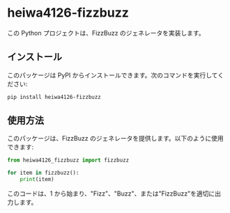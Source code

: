 # heiwa4126-fizzbuzz

この Python プロジェクトは、FizzBuzz のジェネレータを実装します。

## インストール

このパッケージは PyPI からインストールできます。次のコマンドを実行してください:

```sh
pip install heiwa4126-fizzbuzz
```

## 使用方法

このパッケージは、FizzBuzz のジェネレータを提供します。以下のように使用できます:

```python
from heiwa4126_fizzbuzz import fizzbuzz

for item in fizzbuzz():
    print(item)
```

このコードは、1 から始まり、"Fizz"、"Buzz"、または"FizzBuzz"を適切に出力します。
